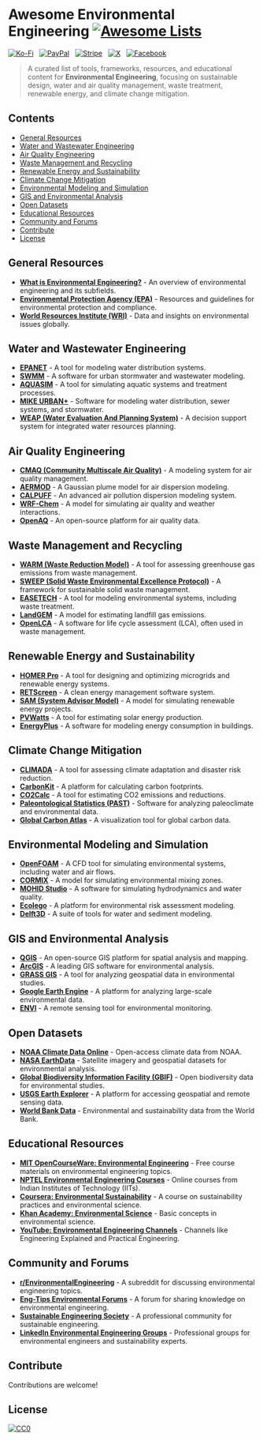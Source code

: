 # Awesome Environmental Engineering [![Awesome Lists](https://srv-cdn.himpfen.io/badges/awesome-lists/awesomelists-flat.svg)](https://github.com/awesomelistsio/awesome)

[![Ko-Fi](https://srv-cdn.himpfen.io/badges/kofi/kofi-flat.svg)](https://ko-fi.com/awesomelists) &nbsp; [![PayPal](https://srv-cdn.himpfen.io/badges/paypal/paypal-flat.svg)](https://www.paypal.com/donate/?hosted_button_id=3LLKRXJU44EJJ) &nbsp; [![Stripe](https://srv-cdn.himpfen.io/badges/stripe/stripe-flat.svg)](https://tinyurl.com/e8ymxdw3) &nbsp; [![X](https://srv-cdn.himpfen.io/badges/twitter/twitter-flat.svg)](https://x.com/ListsAwesome) &nbsp; [![Facebook](https://srv-cdn.himpfen.io/badges/facebook-pages/facebook-pages-flat.svg)](https://www.facebook.com/awesomelists)

> A curated list of tools, frameworks, resources, and educational content for **Environmental Engineering**, focusing on sustainable design, water and air quality management, waste treatment, renewable energy, and climate change mitigation.

## Contents

- [General Resources](#general-resources)
- [Water and Wastewater Engineering](#water-and-wastewater-engineering)
- [Air Quality Engineering](#air-quality-engineering)
- [Waste Management and Recycling](#waste-management-and-recycling)
- [Renewable Energy and Sustainability](#renewable-energy-and-sustainability)
- [Climate Change Mitigation](#climate-change-mitigation)
- [Environmental Modeling and Simulation](#environmental-modeling-and-simulation)
- [GIS and Environmental Analysis](#gis-and-environmental-analysis)
- [Open Datasets](#open-datasets)
- [Educational Resources](#educational-resources)
- [Community and Forums](#community-and-forums)
- [Contribute](#contribute)
- [License](#license)

## General Resources

- **[What is Environmental Engineering?](https://en.wikipedia.org/wiki/Environmental_engineering)** - An overview of environmental engineering and its subfields.
- **[Environmental Protection Agency (EPA)](https://www.epa.gov/)** - Resources and guidelines for environmental protection and compliance.
- **[World Resources Institute (WRI)](https://www.wri.org/)** - Data and insights on environmental issues globally.

## Water and Wastewater Engineering

- **[EPANET](https://www.epa.gov/water-research/epanet)** - A tool for modeling water distribution systems.
- **[SWMM](https://www.epa.gov/water-research/storm-water-management-model-swmm)** - A software for urban stormwater and wastewater modeling.
- **[AQUASIM](https://www.eawag.ch/en/software/aquasim/)** - A tool for simulating aquatic systems and treatment processes.
- **[MIKE URBAN+](https://www.mikepoweredbydhi.com/)** - Software for modeling water distribution, sewer systems, and stormwater.
- **[WEAP (Water Evaluation And Planning System)](https://www.weap21.org/)** - A decision support system for integrated water resources planning.

## Air Quality Engineering

- **[CMAQ (Community Multiscale Air Quality)](https://www.epa.gov/cmaq)** - A modeling system for air quality management.
- **[AERMOD](https://www.epa.gov/scram/air-quality-dispersion-modeling-preferred-and-recommended-models)** - A Gaussian plume model for air dispersion modeling.
- **[CALPUFF](https://www.src.com/calpuff/calpuff1.htm)** - An advanced air pollution dispersion modeling system.
- **[WRF-Chem](https://ruc.noaa.gov/wrf/WG11/)** - A model for simulating air quality and weather interactions.
- **[OpenAQ](https://openaq.org/)** - An open-source platform for air quality data.

## Waste Management and Recycling

- **[WARM (Waste Reduction Model)](https://www.epa.gov/warm)** - A tool for assessing greenhouse gas emissions from waste management.
- **[SWEEP (Solid Waste Environmental Excellence Protocol)](https://sweepstandard.org/)** - A framework for sustainable solid waste management.
- **[EASETECH](https://easeweb.dk/EASETECH.aspx)** - A tool for modeling environmental systems, including waste treatment.
- **[LandGEM](https://www.epa.gov/catc/landgem-landfill-gas-emissions-model)** - A model for estimating landfill gas emissions.
- **[OpenLCA](https://www.openlca.org/)** - A software for life cycle assessment (LCA), often used in waste management.

## Renewable Energy and Sustainability

- **[HOMER Pro](https://www.homerenergy.com/)** - A tool for designing and optimizing microgrids and renewable energy systems.
- **[RETScreen](https://www.nrcan.gc.ca/maps-tools-publications/tools/modelling-tools/retscreen/7465)** - A clean energy management software system.
- **[SAM (System Advisor Model)](https://sam.nrel.gov/)** - A model for simulating renewable energy projects.
- **[PVWatts](https://pvwatts.nrel.gov/)** - A tool for estimating solar energy production.
- **[EnergyPlus](https://energyplus.net/)** - A software for modeling energy consumption in buildings.

## Climate Change Mitigation

- **[CLIMADA](https://climada.org/)** - A tool for assessing climate adaptation and disaster risk reduction.
- **[CarbonKit](https://www.carbonkit.net/)** - A platform for calculating carbon footprints.
- **[CO2Calc](https://co2calc.org/)** - A tool for estimating CO2 emissions and reductions.
- **[Paleontological Statistics (PAST)](https://past.en.uio.no/)** - Software for analyzing paleoclimate and environmental data.
- **[Global Carbon Atlas](http://www.globalcarbonatlas.org/)** - A visualization tool for global carbon data.

## Environmental Modeling and Simulation

- **[OpenFOAM](https://www.openfoam.com/)** - A CFD tool for simulating environmental systems, including water and air flows.
- **[CORMIX](https://www.mixzon.com/)** - A model for simulating environmental mixing zones.
- **[MOHID Studio](http://www.mohid.com/)** - A software for simulating hydrodynamics and water quality.
- **[Ecolego](https://ecolego.facilia.se/)** - A platform for environmental risk assessment modeling.
- **[Delft3D](https://www.deltares.nl/en/software/delft3d-suite/)** - A suite of tools for water and sediment modeling.

## GIS and Environmental Analysis

- **[QGIS](https://qgis.org/)** - An open-source GIS platform for spatial analysis and mapping.
- **[ArcGIS](https://www.esri.com/en-us/arcgis/products/index)** - A leading GIS software for environmental analysis.
- **[GRASS GIS](https://grass.osgeo.org/)** - A tool for analyzing geospatial data in environmental studies.
- **[Google Earth Engine](https://earthengine.google.com/)** - A platform for analyzing large-scale environmental data.
- **[ENVI](https://www.l3harrisgeospatial.com/Software-Technology/ENVI)** - A remote sensing tool for environmental monitoring.

## Open Datasets

- **[NOAA Climate Data Online](https://www.ncdc.noaa.gov/cdo-web/)** - Open-access climate data from NOAA.
- **[NASA EarthData](https://earthdata.nasa.gov/)** - Satellite imagery and geospatial datasets for environmental analysis.
- **[Global Biodiversity Information Facility (GBIF)](https://www.gbif.org/)** - Open biodiversity data for environmental studies.
- **[USGS Earth Explorer](https://earthexplorer.usgs.gov/)** - A platform for accessing geospatial and remote sensing data.
- **[World Bank Data](https://data.worldbank.org/)** - Environmental and sustainability data from the World Bank.

## Educational Resources

- **[MIT OpenCourseWare: Environmental Engineering](https://ocw.mit.edu/courses/civil-and-environmental-engineering/)** - Free course materials on environmental engineering topics.
- **[NPTEL Environmental Engineering Courses](https://nptel.ac.in/course.html)** - Online courses from Indian Institutes of Technology (IITs).
- **[Coursera: Environmental Sustainability](https://www.coursera.org/learn/environmental-sustainability)** - A course on sustainability practices and environmental science.
- **[Khan Academy: Environmental Science](https://www.khanacademy.org/)** - Basic concepts in environmental science.
- **[YouTube: Environmental Engineering Channels](https://www.youtube.com/)** - Channels like Engineering Explained and Practical Engineering.

## Community and Forums

- **[r/EnvironmentalEngineering](https://www.reddit.com/r/EnvironmentalEngineering/)** - A subreddit for discussing environmental engineering topics.
- **[Eng-Tips Environmental Forums](https://www.eng-tips.com/)** - A forum for sharing knowledge on environmental engineering.
- **[Sustainable Engineering Society](https://www.seng.org.au/)** - A professional community for sustainable engineering.
- **[LinkedIn Environmental Engineering Groups](https://www.linkedin.com/)** - Professional groups for environmental engineers and sustainability experts.

## Contribute

Contributions are welcome!

## License

[![CC0](https://mirrors.creativecommons.org/presskit/buttons/88x31/svg/by-sa.svg)](http://creativecommons.org/licenses/by-sa/4.0/)

